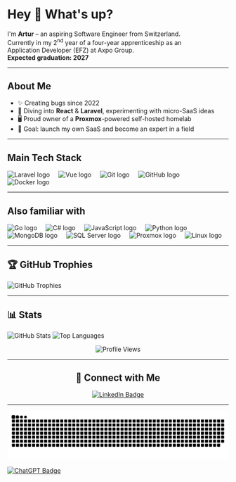 <h1 align="left">Hey 👋 What's up?</h1>

<p align="left">
  I'm <strong>Artur</strong> – an aspiring Software Engineer from Switzerland.<br>
  Currently in my 2<sup>nd</sup> year of a four-year apprenticeship as an Application&nbsp;Developer&nbsp;(EFZ) at Axpo Group.<br>
  <strong>Expected graduation: 2027</strong>
</p>

---

<h2 align="left">About&nbsp;Me</h2>

- ✨ Creating bugs since 2022  
- 🔧 Diving into **React** & **Laravel**, experimenting with micro-SaaS ideas  
- 🖥️ Proud owner of a **Proxmox**-powered self-hosted homelab  
- 🎯 Goal: launch my own SaaS and become an expert in a field  

---

<h2 align="left">Main&nbsp;Tech&nbsp;Stack</h2>

<div align="left">
  <img src="https://cdn.jsdelivr.net/npm/simple-icons@11.13.0/icons/laravel.svg" height="40" alt="Laravel logo" />
  <img width="12" />
  <img src="https://cdn.jsdelivr.net/gh/devicons/devicon/icons/vuejs/vuejs-original.svg" height="40" alt="Vue logo" />
  <img width="12" />
  <img src="https://cdn.jsdelivr.net/gh/devicons/devicon/icons/git/git-original.svg" height="40" alt="Git logo" />
  <img width="12" />
  <img src="https://cdn.jsdelivr.net/gh/devicons/devicon/icons/github/github-original.svg" height="40" alt="GitHub logo" />
  <img width="12" />
  <img src="https://cdn.jsdelivr.net/gh/devicons/devicon/icons/docker/docker-original.svg" height="40" alt="Docker logo" />
</div>

---

<h2 align="left">Also&nbsp;familiar&nbsp;with</h2>

<div align="left">
  <img src="https://cdn.jsdelivr.net/gh/devicons/devicon/icons/go/go-original-wordmark.svg" height="40" alt="Go logo" />
  <img width="12" />
  <img src="https://cdn.jsdelivr.net/gh/devicons/devicon/icons/csharp/csharp-original.svg" height="40" alt="C# logo" />
  <img width="12" />
  <img src="https://cdn.jsdelivr.net/gh/devicons/devicon/icons/javascript/javascript-original.svg" height="40" alt="JavaScript logo" />
  <img width="12" />
  <img src="https://cdn.jsdelivr.net/gh/devicons/devicon/icons/python/python-original.svg" height="40" alt="Python logo" />
  <img width="12" />
  <img src="https://cdn.jsdelivr.net/npm/simple-icons@11.13.0/icons/mongodb.svg" height="40" alt="MongoDB logo" />
  <img width="12" />
  <img src="https://cdn.jsdelivr.net/npm/simple-icons@11.13.0/icons/microsoftsqlserver.svg" height="40" alt="SQL Server logo" />
  <img width="12" />
  <img src="https://www.svgrepo.com/show/342139/proxmox.svg" height="40" alt="Proxmox logo" />
  <img width="12" />
  <img src="https://cdn.jsdelivr.net/gh/devicons/devicon/icons/linux/linux-original.svg" height="40" alt="Linux logo" />
</div>

---

<h2 align="left">🏆 GitHub Trophies</h2>

<p align="left">
  <img src="https://github-profile-trophy.vercel.app/?username=arturict&theme=darkhub&no-bg=true&margin-w=15" alt="GitHub Trophies" />
</p>

---

<h2 align="left">📊 Stats</h2>

<p align="left">
  <img src="https://github-readme-stats.vercel.app/api?username=arturict&show_icons=true&theme=tokyonight&hide_border=true" alt="GitHub Stats" />
  <img src="https://github-readme-stats.vercel.app/api/top-langs/?username=arturict&layout=compact&theme=tokyonight&hide_border=true" alt="Top Languages" />
</p>

<p align="center">
  <img src="https://komarev.com/ghpvc/?username=arturict&label=Profile%20views&color=0e75b6&style=flat" alt="Profile Views" />
</p>

---

<div align="center">
  <h2>🔗 Connect with Me</h2>
  <p>
    <a href="https://www.linkedin.com/in/artur-ferreira-5a5baa289/" target="_blank">
      <img src="https://img.shields.io/badge/LinkedIn-blue?logo=linkedin&style=for-the-badge" alt="LinkedIn Badge" />
    </a>
  </p>
</div>


---

<!-- 🐍 GitHub Contribution Snake -->
<picture>
  <source media="(prefers-color-scheme: dark)" srcset="https://raw.githubusercontent.com/arturict/arturict/output/github-snake-dark.svg" />
  <source media="(prefers-color-scheme: light)" srcset="https://raw.githubusercontent.com/arturict/arturict/output/github-snake.svg" />
  <img alt="github-snake" src="https://raw.githubusercontent.com/arturict/arturict/output/github-snake.svg" />
</picture>
<p>
  <a href="https://chatgpt.com/" target="_blank">
    <img src="https://img.shields.io/badge/ChatGPT-4B33A2?logo=openai&logoColor=white&style=for-the-badge" alt="ChatGPT Badge" />
  </a>
</p>
